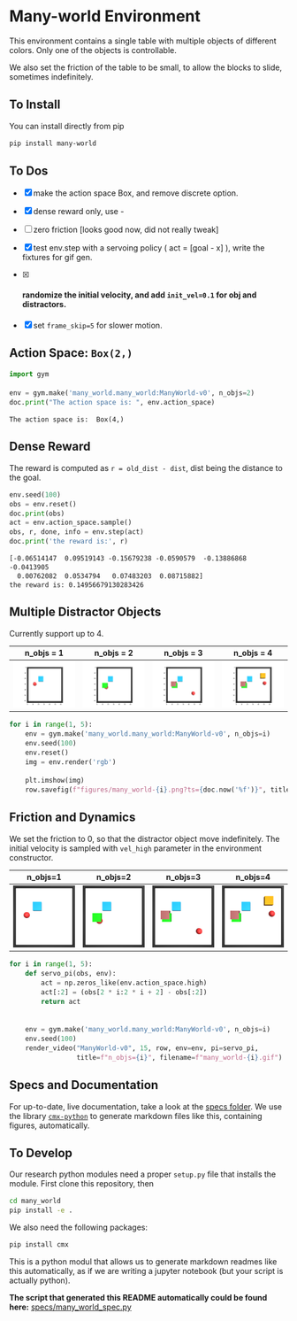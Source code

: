 # Many-world Environment

This environment contains a single table with multiple objects of 
different colors. Only one of the objects is controllable.

We also set the friction of the table to be small, to allow the 
blocks to slide, sometimes indefinitely.

## To Install

You can install directly from pip

```bash
pip install many-world
```



## To Dos

- [x]  make the action space Box, and remove discrete option.
- [x]  dense reward only, use <dist to goal at t-1> - <dist to goal at t>
- [ ]  zero friction [looks good now, did not really tweak]
- [x]  test env.step with a servoing policy ( act = [goal - x] ), write the fixtures for gif gen.
- [x]  #### randomize the initial velocity, and add `init_vel=0.1` for obj and distractors.
- [x]  set `frame_skip=5` for slower motion.


## Action Space: `Box(2,)`

```python
import gym

env = gym.make('many_world.many_world:ManyWorld-v0', n_objs=2)
doc.print("The action space is: ", env.action_space)
```

```
The action space is:  Box(4,)
```

## Dense Reward

The reward is computed as `r = old_dist - dist`, dist being the distance to the goal.

```python
env.seed(100)
obs = env.reset()
doc.print(obs)
act = env.action_space.sample()
obs, r, done, info = env.step(act)
doc.print('the reward is:', r)
```

```
[-0.06514147  0.09519143 -0.15679238 -0.0590579  -0.13886868 -0.0413905
  0.00762082  0.0534794   0.07483203  0.08715882]
the reward is: 0.14956679130283426
```

## Multiple Distractor Objects

Currently support up to 4.

|                        **n_objs = 1**                        |                        **n_objs = 2**                        |                        **n_objs = 3**                        |                        **n_objs = 4**                        |
| :----------------------------------------------------------: | :----------------------------------------------------------: | :----------------------------------------------------------: | :----------------------------------------------------------: |
| <img style="align-self:center;" src="figures/many_world-1.png?ts=243236" image="None" styles="{'margin': '0.5em'}" width="None" height="None"/> | <img style="align-self:center;" src="figures/many_world-2.png?ts=446009" image="None" styles="{'margin': '0.5em'}" width="None" height="None"/> | <img style="align-self:center;" src="figures/many_world-3.png?ts=588259" image="None" styles="{'margin': '0.5em'}" width="None" height="None"/> | <img style="align-self:center;" src="figures/many_world-4.png?ts=725175" image="None" styles="{'margin': '0.5em'}" width="None" height="None"/> |

```python
for i in range(1, 5):
    env = gym.make('many_world.many_world:ManyWorld-v0', n_objs=i)
    env.seed(100)
    env.reset()
    img = env.render('rgb')

    plt.imshow(img)
    row.savefig(f"figures/many_world-{i}.png?ts={doc.now('%f')}", title=f"n_objs = {i}")
```

## Friction and Dynamics

We set the friction to 0, so that the distractor object move indefinitely.
The initial velocity is sampled with `vel_high` parameter in the environment
constructor.

|                         **n_objs=1**                         |                         **n_objs=2**                         |                         **n_objs=3**                         |                         **n_objs=4**                         |
| :----------------------------------------------------------: | :----------------------------------------------------------: | :----------------------------------------------------------: | :----------------------------------------------------------: |
| ![figures/many_world-1.gif?ts=823593](figures/many_world-1.gif?ts=823593) | ![figures/many_world-2.gif?ts=220373](figures/many_world-2.gif?ts=220373) | ![figures/many_world-3.gif?ts=848789](figures/many_world-3.gif?ts=848789) | ![figures/many_world-4.gif?ts=835134](figures/many_world-4.gif?ts=835134) |

```python
for i in range(1, 5):
    def servo_pi(obs, env):
        act = np.zeros_like(env.action_space.high)
        act[:2] = (obs[2 * i:2 * i + 2] - obs[:2])
        return act


    env = gym.make('many_world.many_world:ManyWorld-v0', n_objs=i)
    env.seed(100)
    render_video("ManyWorld-v0", 15, row, env=env, pi=servo_pi,
                 title=f"n_objs={i}", filename=f"many_world-{i}.gif")
```

## Specs and Documentation

For up-to-date, live documentation, take a look at the [specs folder](specs). We use the library [`cmx-python`](https://github.com/cmx/cmx-python)  to generate markdown files like this, containing figures, automatically. 



## To Develop

Our research python modules need a proper `setup.py` file that installs the module. First clone this repository, then

```bash
cd many_world
pip install -e .
```

We also need the following packages:

```python
pip install cmx
```

This is a python modul that allows us to generate markdown readmes like this automatically, as if we are writing a jupyter notebook (but your script is actually python).

**The script that generated this README automatically could be found here:** [specs/many_world_spec.py](specs/many_world_spec.py)
